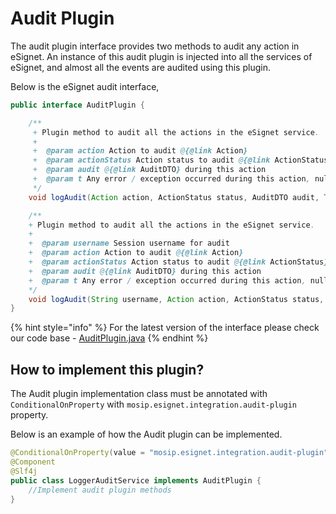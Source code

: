 # Audit Plugin

The audit plugin interface provides two methods to audit any action in eSignet. An instance of this audit plugin is injected into all the services of eSignet, and almost all the events are audited using this plugin.

Below is the eSignet audit interface,

```java
public interface AuditPlugin {

    /**
     + Plugin method to audit all the actions in the eSignet service.
     +
     +  @param action Action to audit @{@link Action}
     +  @param actionStatus Action status to audit @{@link ActionStatus}
     +  @param audit @{@link AuditDTO} during this action
     +  @param t Any error / exception occurred during this action, null if no errors / exception found.
     */
    void logAudit(Action action, ActionStatus status, AuditDTO audit, Throwable t);

    /**
    + Plugin method to audit all the actions in the eSignet service.
    +
    +  @param username Session username for audit
    +  @param action Action to audit @{@link Action}
    +  @param actionStatus Action status to audit @{@link ActionStatus}
    +  @param audit @{@link AuditDTO} during this action
    +  @param t Any error / exception occurred during this action, null if no errors / exception found.
    */
	void logAudit(String username, Action action, ActionStatus status, AuditDTO audit, Throwable t);
}
```

{% hint style="info" %}
For the latest version of the interface please check our code base - [AuditPlugin.java](https://github.com/mosip/esignet/blob/master/esignet-integration-api/src/main/java/io/mosip/esignet/api/spi/AuditPlugin.java)
{% endhint %}

## How to implement this plugin?

The Audit plugin implementation class must be annotated with `ConditionalOnProperty` with `mosip.esignet.integration.audit-plugin` property.

Below is an example of how the Audit plugin can be implemented.

```java
@ConditionalOnProperty(value = "mosip.esignet.integration.audit-plugin", havingValue = "mock-audit-service")
@Component
@Slf4j
public class LoggerAuditService implements AuditPlugin {
    //Implement audit plugin methods
}
```
